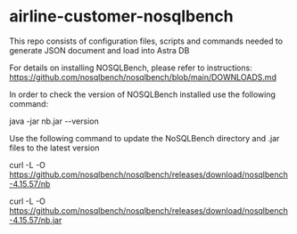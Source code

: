 # airline-customer-nosqlbench
This repo consists of configuration files, scripts and commands needed to generate JSON document and load into Astra DB

For details on installing NOSQLBench, please refer to instructions:
https://github.com/nosqlbench/nosqlbench/blob/main/DOWNLOADS.md

In order to check the version of NOSQLBench installed use the following command:

java -jar nb.jar --version

Use the following command to update the NoSQLBench directory and .jar files to the latest version

curl -L -O https://github.com/nosqlbench/nosqlbench/releases/download/nosqlbench-4.15.57/nb

curl -L -O https://github.com/nosqlbench/nosqlbench/releases/download/nosqlbench-4.15.57/nb.jar
